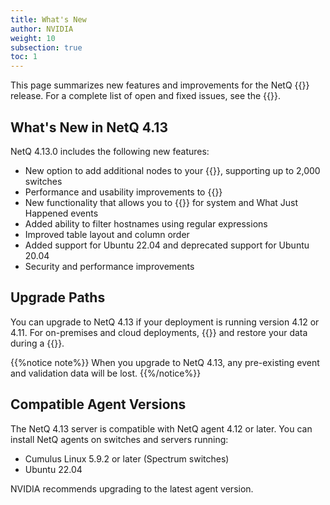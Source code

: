 ```yaml
---
title: What's New
author: NVIDIA
weight: 10
subsection: true
toc: 1
---
```


This page summarizes new features and improvements for the NetQ {{<version>}} release. For a complete list of open and fixed issues, see the {{<link title="NVIDIA NetQ 4.13 Release Notes" text="release notes">}}.

## What's New in NetQ 4.13

NetQ 4.13.0 includes the following new features:

- New option to add additional nodes to your {{<link title="Before You Install" text="HA scale cluster deployment">}}, supporting up to 2,000 switches
- Performance and usability improvements to {{<link title="Switches/#view-queue-lengths-as-histograms" text="queue length histograms">}}
- New functionality that allows you to {{<link title="Monitor Events/#create-event-filters" text="create and save filters">}} for system and What Just Happened events
- Added ability to filter hostnames using regular expressions
- Improved table layout and column order
- Added support for Ubuntu 22.04 and deprecated support for Ubuntu 20.04
- Security and performance improvements


## Upgrade Paths

You can upgrade to NetQ 4.13 if your deployment is running version 4.12 or 4.11. For on-premises and cloud deployments, {{<link title="Back Up and Restore NetQ" text="back up your NetQ data">}} and restore your data during a {{<link title="Install the NetQ System" text="new NetQ 4.13 installation">}}.

{{%notice note%}}
When you upgrade to NetQ 4.13, any pre-existing event and validation data will be lost.
{{%/notice%}}

## Compatible Agent Versions

The NetQ 4.13 server is compatible with NetQ agent 4.12 or later. You can install NetQ agents on switches and servers running:

- Cumulus Linux 5.9.2 or later (Spectrum switches)
- Ubuntu 22.04

NVIDIA recommends upgrading to the latest agent version.